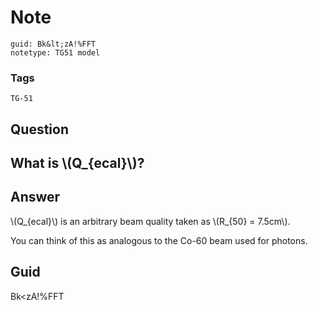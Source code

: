 # Note
```
guid: Bk&lt;zA!%FFT
notetype: TG51 model
```

### Tags
```
TG-51
```

## Question
<h2>What is \(Q_{ecal}\)?</h2>

## Answer
<section>
<p>\(Q_{ecal}\) is an arbitrary beam quality taken as \(R_{50} = 7.5cm\). </p>
<p>You can think of this as analogous to the Co-60 beam used for photons.</p>

</section>

## Guid
Bk<zA!%FFT
